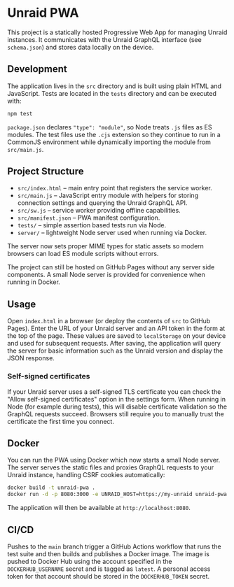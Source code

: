 # Unraid PWA

This project is a statically hosted Progressive Web App for managing Unraid instances.
It communicates with the Unraid GraphQL interface (see `schema.json`) and stores data locally on the device.

## Development

The application lives in the `src` directory and is built using plain HTML and JavaScript. Tests are located in the `tests` directory and can be executed with:

```bash
npm test
```

`package.json` declares `"type": "module"`, so Node treats `.js` files as ES modules. The test files use the `.cjs`
extension so they continue to run in a CommonJS environment while dynamically
importing the module from `src/main.js`.

## Project Structure

- `src/index.html` – main entry point that registers the service worker.
- `src/main.js` – JavaScript entry module with helpers for storing connection settings and querying the Unraid GraphQL API.
- `src/sw.js` – service worker providing offline capabilities.
- `src/manifest.json` – PWA manifest configuration.
- `tests/` – simple assertion based tests run via Node.
- `server/` – lightweight Node server used when running via Docker.

The server now sets proper MIME types for static assets so modern browsers can
load ES module scripts without errors.

The project can still be hosted on GitHub Pages without any server side components.
A small Node server is provided for convenience when running in Docker.

## Usage

Open `index.html` in a browser (or deploy the contents of `src` to GitHub Pages).
Enter the URL of your Unraid server and an API token in the form at the top of the page.
These values are saved to `localStorage` on your device and used for subsequent requests.
After saving, the application will query the server for basic information such as the Unraid version and display the JSON response.

### Self-signed certificates

If your Unraid server uses a self-signed TLS certificate you can check the
"Allow self-signed certificates" option in the settings form. When running in
Node (for example during tests), this will disable certificate validation so the
GraphQL requests succeed. Browsers still require you to manually trust the
certificate the first time you connect.

## Docker

You can run the PWA using Docker which now starts a small Node server. The
server serves the static files and proxies GraphQL requests to your Unraid
instance, handling CSRF cookies automatically:

```bash
docker build -t unraid-pwa .
docker run -d -p 8080:3000 -e UNRAID_HOST=https://my-unraid unraid-pwa
```

The application will then be available at `http://localhost:8080`.

## CI/CD

Pushes to the `main` branch trigger a GitHub Actions workflow that runs the test suite and then builds and publishes a Docker image. The image is pushed to Docker Hub using the account specified in the `DOCKERHUB_USERNAME` secret and is tagged as `latest`. A personal access token for that account should be stored in the `DOCKERHUB_TOKEN` secret.
